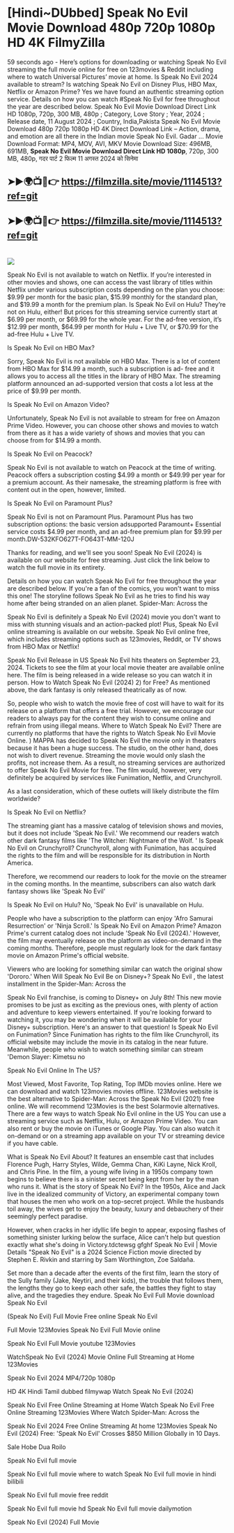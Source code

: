 # [Hindi~DUbbed] Speak No Evil Movie Download 480p 720p 1080p HD 4K FilmyZilla


59 seconds ago - Here’s options for downloading or watching Speak No Evil streaming the full movie online for free on 123movies & Reddit including where to watch Universal Pictures’ movie at home. Is Speak No Evil 2024 available to stream? Is watching Speak No Evil on Disney Plus, HBO Max, Netflix or Amazon Prime? Yes we have found an authentic streaming option service. Details on how you can watch #Speak No Evil for free throughout the year are described below. Speak No Evil Movie Download Direct Link HD 1080p, 720p, 300 MB, 480p ; Category, Love Story ; Year, 2024 ; Release date, 11 August 2024 ; Country, India,Pakista Speak No Evil Movie Download 480p 720p 1080p HD 4K Direct Download Link – Action, drama, and emotion are all there in the Indian movie Speak No Evil. Gadar ...
Movie Download Format: MP4, MOV, AVI, MKV
Movie Download Size: 496MB, 691MB, **Speak No Evil Movie Download Direct Link HD 1080p**, 720p, 300 MB, 480p, गदर पार्ट 2 फिल्म 11 अगस्त 2024 को सिनेमा

## ➤►🌍📺📱👉   https://filmzilla.site/movie/1114513?ref=git

## ➤►🌍📺📱👉   https://filmzilla.site/movie/1114513?ref=git

#

<img src="https://image.tmdb.org/t/p/w780//uMXm0wv73udV1bJV3cg0hoJYJwm.jpg" />

Speak No Evil is not available to watch on Netflix. If you’re interested in other movies and shows, one can access the vast library of titles within Netflix under various subscription costs depending on the plan you choose: $9.99 per month for the basic plan, $15.99 monthly for the standard plan, and $19.99 a month for the premium plan. Is Speak No Evil on Hulu? They’re not on Hulu, either! But prices for this streaming service currently start at $6.99 per month, or $69.99 for the whole year. For the ad-free version, it’s $12.99 per month, $64.99 per month for Hulu + Live TV, or $70.99 for the ad-free Hulu + Live TV.

Is Speak No Evil on HBO Max?

Sorry, Speak No Evil is not available on HBO Max. There is a lot of content from HBO Max for $14.99 a month, such a subscription is ad- free and it allows you to access all the titles in the library of HBO Max. The streaming platform announced an ad-supported version that costs a lot less at the price of $9.99 per month.

Is Speak No Evil on Amazon Video?

Unfortunately, Speak No Evil is not available to stream for free on Amazon Prime Video. However, you can choose other shows and movies to watch from there as it has a wide variety of shows and movies that you can choose from for $14.99 a month.

Is Speak No Evil on Peacock?

Speak No Evil is not available to watch on Peacock at the time of writing. Peacock offers a subscription costing $4.99 a month or $49.99 per year for a premium account. As their namesake, the streaming platform is free with content out in the open, however, limited.

Is Speak No Evil on Paramount Plus?

Speak No Evil is not on Paramount Plus. Paramount Plus has two subscription options: the basic version adsupported Paramount+ Essential service costs $4.99 per month, and an ad-free premium plan for $9.99 per month.DW-532KFO627T-FO643T-MM-120J

Thanks for reading, and we'll see you soon! Speak No Evil (2024) is available on our website for free streaming. Just click the link below to watch the full movie in its entirety.

Details on how you can watch Speak No Evil for free throughout the year are described below. If you're a fan of the comics, you won't want to miss this one! The storyline follows Speak No Evil as he tries to find his way home after being stranded on an alien planet. Spider-Man: Across the

Speak No Evil is definitely a Speak No Evil (2024) movie you don't want to miss with stunning visuals and an action-packed plot! Plus, Speak No Evil online streaming is available on our website. Speak No Evil online free, which includes streaming options such as 123movies, Reddit, or TV shows from HBO Max or Netflix!

Speak No Evil Release in US Speak No Evil hits theaters on September 23, 2024. Tickets to see the film at your local movie theater are available online here. The film is being released in a wide release so you can watch it in person. How to Watch Speak No Evil (2024) 2) for Free? As mentioned above, the dark fantasy is only released theatrically as of now.

So, people who wish to watch the movie free of cost will have to wait for its release on a platform that offers a free trial. However, we encourage our readers to always pay for the content they wish to consume online and refrain from using illegal means. Where to Watch Speak No Evil? There are currently no platforms that have the rights to Watch Speak No Evil Movie Online. ) MAPPA has decided to Speak No Evil the movie only in theaters because it has been a huge success. The studio, on the other hand, does not wish to divert revenue. Streaming the movie would only slash the profits, not increase them. As a result, no streaming services are authorized to offer Speak No Evil Movie for free. The film would, however, very definitely be acquired by services like Funimation, Netflix, and Crunchyroll.

As a last consideration, which of these outlets will likely distribute the film worldwide?

Is Speak No Evil on Netflix?

The streaming giant has a massive catalog of television shows and movies, but it does not include 'Speak No Evil.' We recommend our readers watch other dark fantasy films like 'The Witcher: Nightmare of the Wolf. ' Is Speak No Evil on Crunchyroll? Crunchyroll, along with Funimation, has acquired the rights to the film and will be responsible for its distribution in North America.

Therefore, we recommend our readers to look for the movie on the streamer in the coming months. In the meantime, subscribers can also watch dark fantasy shows like 'Speak No Evil'

Is Speak No Evil on Hulu? No, 'Speak No Evil' is unavailable on Hulu.

People who have a subscription to the platform can enjoy 'Afro Samurai Resurrection' or 'Ninja Scroll.' Is Speak No Evil on Amazon Prime? Amazon Prime's current catalog does not include 'Speak No Evil (2024).' However, the film may eventually release on the platform as video-on-demand in the coming months. Therefore, people must regularly look for the dark fantasy movie on Amazon Prime's official website.

Viewers who are looking for something similar can watch the original show 'Dororo.' When Will Speak No Evil Be on Disney+? Speak No Evil , the latest installment in the Spider-Man: Across the

Speak No Evil franchise, is coming to Disney+ on July 8th! This new movie promises to be just as exciting as the previous ones, with plenty of action and adventure to keep viewers entertained. If you're looking forward to watching it, you may be wondering when it will be available for your Disney+ subscription. Here's an answer to that question! Is Speak No Evil on Funimation? Since Funimation has rights to the film like Crunchyroll, its official website may include the movie in its catalog in the near future. Meanwhile, people who wish to watch something similar can stream 'Demon Slayer: Kimetsu no

Speak No Evil Online In The US?

Most Viewed, Most Favorite, Top Rating, Top IMDb movies online. Here we can download and watch 123movies movies offline. 123Movies website is the best alternative to Spider-Man: Across the Speak No Evil (2021) free online. We will recommend 123Movies is the best Solarmovie alternatives. There are a few ways to watch Speak No Evil online in the US You can use a streaming service such as Netflix, Hulu, or Amazon Prime Video. You can also rent or buy the movie on iTunes or Google Play. You can also watch it on-demand or on a streaming app available on your TV or streaming device if you have cable.

What is Speak No Evil About? It features an ensemble cast that includes Florence Pugh, Harry Styles, Wilde, Gemma Chan, KiKi Layne, Nick Kroll, and Chris Pine. In the film, a young wife living in a 1950s company town begins to believe there is a sinister secret being kept from her by the man who runs it. What is the story of Speak No Evil? In the 1950s, Alice and Jack live in the idealized community of Victory, an experimental company town that houses the men who work on a top-secret project. While the husbands toil away, the wives get to enjoy the beauty, luxury and debauchery of their seemingly perfect paradise.

However, when cracks in her idyllic life begin to appear, exposing flashes of something sinister lurking below the surface, Alice can't help but question exactly what she's doing in Victory.tdctewsg gfghf Speak No Evil | Movie Details "Speak No Evil" is a 2024 Science Fiction movie directed by Stephen E. Rivkin and starring by Sam Worthington, Zoe Saldaña.

Set more than a decade after the events of the first film, learn the story of the Sully family (Jake, Neytiri, and their kids), the trouble that follows them, the lengths they go to keep each other safe, the battles they fight to stay alive, and the tragedies they endure. Speak No Evil Full Movie download Speak No Evil

(Speak No Evil) Full Movie Free online Speak No Evil

Full Movie 123Movies Speak No Evil Full Movie online

Speak No Evil Full Movie youtube 123Movies

WatchSpeak No Evil (2024) Movie Online Full Streaming at Home 123Movies

Speak No Evil 2024 MP4/720p 1080p

HD 4K Hindi Tamil dubbed filmywap Watch Speak No Evil (2024)

Speak No Evil Free Online Streaming at Home Watch Speak No Evil Free Online Streaming 123Movies Where Watch Spider-Man: Across the

Speak No Evil 2024 Free Online Streaming At home 123Movies Speak No Evil (2024) Free: 'Speak No Evil' Crosses $850 Million Globally in 10 Days.

Sale Hobe Dua Roilo

Speak No Evil full movie

Speak No Evil full movie where to watch Speak No Evil full movie in hindi bilibili

Speak No Evil full movie free reddit

Speak No Evil full movie hd Speak No Evil full movie dailymotion

Speak No Evil (2024) Full Movie